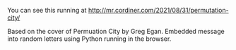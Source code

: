 You can see this running at http://mr.cordiner.com/2021/08/31/permutation-city/

Based on the cover of Permuation City by Greg Egan. Embedded message into random letters using Python running in the browser.
